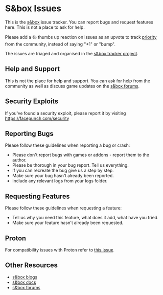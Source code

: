 # S&box Issues 

This is the [s&box](https://sbox.game/) issue tracker. You can report bugs and request features here. This is not a place to ask for help.

Please add a 👍 thumbs up reaction on issues as an upvote to track [priority](https://github.com/Facepunch/sbox-issues/issues?q=is%3Aissue+is%3Aopen+sort%3Areactions-%2B1-desc) from the community, instead of saying "+1" or "bump".

The issues are triaged and organised in the [s&box tracker project](https://github.com/orgs/Facepunch/projects/24/views/1).

## Help and Support

This is not the place for help and support. You can ask for help from the community as well as discuss game updates on the [s&box forums](https://sbox.game/f/).

## Security Exploits

If you've found a security exploit, please report it by visiting https://facepunch.com/security

## Reporting Bugs

Please follow these guidelines when reporting a bug or crash:
* Please don't report bugs with games or addons - report them to the author.
* Please be thorough in your bug report. Tell us everything.
* If you can recreate the bug give us a step by step.
* Make sure your bug hasn't already been reported.
* Include any relevant logs from your logs folder.

## Requesting Features

Please follow these guidelines when requesting a feature:
* Tell us why you need this feature, what does it add, what have you tried.
* Make sure your feature hasn't already been requested.

## Proton

For compatibility issues with Proton refer to [this issue](https://github.com/ValveSoftware/Proton/issues/4940).

## Other Resources

* [s&box blogs](https://sbox.game/news/)
* [s&box docs](https://sbox.game/dev/doc/)
* [s&box forums](https://sbox.game/f/)